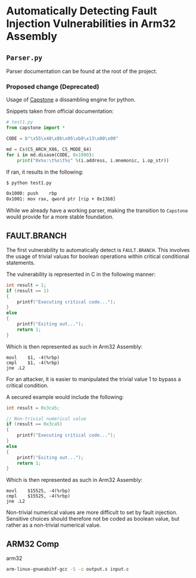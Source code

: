 # Automatically Detecting Fault Injection Vulnerabilities in Arm32 Assembly

## `Parser.py`

Parser documentation can be found at the root of the project.

### Proposed change (Deprecated)

Usage of [Capstone](https://www.capstone-engine.org/lang_python.html) a dissambling engine for python.

Snippets taken from official documentation:

```py
# test1.py
from capstone import *

CODE = b"\x55\x48\x8b\x05\xb8\x13\x00\x00"

md = Cs(CS_ARCH_X86, CS_MODE_64)
for i in md.disasm(CODE, 0x1000):
    print("0x%x:\t%s\t%s" %(i.address, i.mnemonic, i.op_str))
```

If ran, it results in the following:

```bash
$ python test1.py

0x1000:	push	rbp
0x1001:	mov	rax, qword ptr [rip + 0x13b8]
```

While we already have a working parser, making the transition to `Capstone` would provide for a more stable foundation.

## FAULT.BRANCH

The first vulnerability to automatically detect is `FAULT.BRANCH`. This involves the usage of trivial valuas for boolean operations within critical conditional statements.

The vulnerability is represented in C in the following manner:

```c
int result = 1;
if (result == 1)
{
    printf("Executing critical code...");
}
else
{
    printf("Exiting out...");
    return 1;
}
```

Which is then represented as such in Arm32 Assembly:

```assembly
movl	$1, -4(%rbp)
cmpl	$1, -4(%rbp)
jne	.L2
```

For an attacker, it is easier to manipulated the trivial value 1 to bypass a critical condition.

A secured example would include the following:

```c
int result = 0x3ca5;

// Non-trivial numerical value
if (result == 0x3ca5)
{
    printf("Executing critical code...");
}
else
{
    printf("Exiting out...");
    return 1;
}
```

Which is then represented as such in Arm32 Assembly:

```assembly
movl	$15525, -4(%rbp)
cmpl	$15525, -4(%rbp)
jne	.L2
```

Non-trivial numerical values are more difficult to set by fault injection. Sensitive choices should therefore not be coded as boolean value, but rather as a non-trivial numerical value.

## ARM32 Comp

arm32

```bash
arm-linux-gnueabihf-gcc -S -o output.s input.c
```